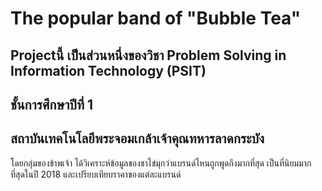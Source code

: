 <h1>The popular band of "Bubble Tea"</h1>
<h2>Projectนี้ เป็นส่วนหนึ่งของวิชา Problem Solving in Information Technology (PSIT)</h2>
<h2>ชั้นการศึกษาปีที่ 1</h2>
<h2>สถาบันเทคโนโลยีพระจอมเกล้าเจ้าคุณทหารลาดกระบัง</h2>

<p>โดยกลุ่มของข้าพเจ้า ได้วิเคราะห์ข้อมูลของชาไข่มุกว่าแบรนด์ไหนถูกพูดถึงมากที่สุด เป็นที่นิยมมากที่สุดในปี 2018 และเปรียบเทียบราคาของแต่ละแบรนด์</p>
